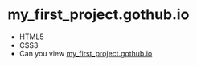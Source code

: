 # my_first_project.gothub.io
- HTML5
- CSS3
- Can you view [my_first_project.gothub.io](https://viktoriavertinskaia.github.io/my_first_project.gothub.io/index.html)
